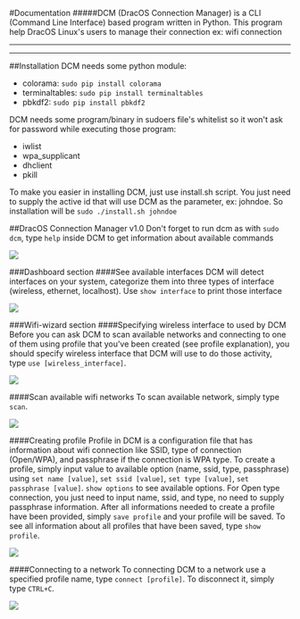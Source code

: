 #Documentation
#####DCM (DracOS Connection Manager) is a CLI (Command Line Interface) based program written in Python. This program help DracOS Linux's users to manage their connection ex: wifi connection
***
***
##Installation
DCM needs some python module:
- colorama: `sudo pip install colorama`
- terminaltables: `sudo pip install terminaltables `
- pbkdf2: `sudo pip install pbkdf2`

DCM needs some program/binary in sudoers file's whitelist so it won't ask for password while executing those program:
- iwlist
- wpa_supplicant 
- dhclient
- pkill

To make you easier in installing DCM, just use install.sh script. You just need to supply the active id that will use DCM as the parameter, ex: johndoe. So installation will be `sudo ./install.sh johndoe`  

##DracOS Connection Manager v1.0
Don't forget to run dcm as with `sudo dcm`, type `help` inside DCM to get information about available commands

![](/home/fachrioktavian/Documents/Works/PROJECT/DracOS_Connection_Manager/screenshots/help.jpeg) 

###Dashboard section
####See available interfaces
DCM will detect interfaces on your system, categorize them into three types of interface (wireless, ethernet, localhost).
Use `show interface` to print those interface

![](/home/fachrioktavian/Documents/Works/PROJECT/DracOS_Connection_Manager/screenshots/show_interfaces.jpeg) 

###Wifi-wizard section
####Specifying wireless interface to used by DCM
Before you can ask DCM to scan available networks and connecting to one of them using profile that you've been created (see profile explanation), you should specify wireless interface that DCM will use to do those activity, type `use [wireless_interface]`.

![](/home/fachrioktavian/Documents/Works/PROJECT/DracOS_Connection_Manager/screenshots/use_interface.jpeg) 

####Scan available wifi networks
To scan available network, simply type `scan`.

![](/home/fachrioktavian/Documents/Works/PROJECT/DracOS_Connection_Manager/screenshots/scan_networks.jpeg) 

####Creating profile
Profile in DCM is a configuration file that has information about wifi connection like SSID, type of connection (Open/WPA), and passphrase if the connection is WPA type.
To create a profile, simply input value to available option (name, ssid, type, passphrase) using `set name [value]`, `set ssid [value]`, `set type [value]`, `set passphrase [value]`. `show options` to see available options. For Open type connection, you just need to input name, ssid, and type, no need to supply passphrase information.
After all informations needed to create a profile have been provided, simply `save profile` and your profile will be saved. To see all information about all profiles that have been saved, type `show profile`.

![](/home/fachrioktavian/Documents/Works/PROJECT/DracOS_Connection_Manager/screenshots/create_profile.jpeg) 

####Connecting to a network
To connecting DCM to a network use a specified profile name, type `connect [profile]`. To disconnect it, simply type `CTRL+C`.

![](/home/fachrioktavian/Documents/Works/PROJECT/DracOS_Connection_Manager/screenshots/connect_wifi.jpeg)

 

